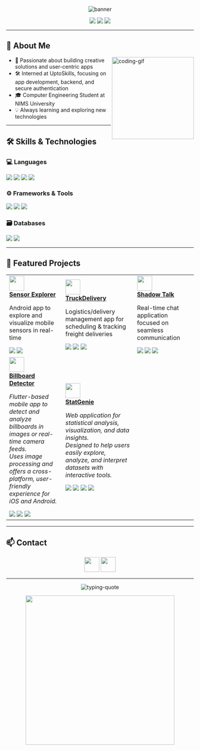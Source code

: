 <!-- Banner -->
<p align="center">
  <img src="https://capsule-render.vercel.app/api?type=waving&color=0:0175C2,100:02569B&height=180&section=header&text=Yash%20Jain&fontSize=48&fontAlign=50&desc=Aspiring%20Software%20Developer%20|%20Computer%20Engineering%20Student&descAlign=50&descSize=20&animation=fadeIn" alt="banner" />
</p>

<p align="center">
  <a href="https://github.com/Yashjain329" target="_blank"><img src="https://img.shields.io/badge/GitHub-Yashjain329-181717?style=for-the-badge&logo=github&logoColor=white" /></a>
  <a href="mailto:Yashjain9350@gmail.com"><img src="https://img.shields.io/badge/Email-Yashjain9350-D14836?style=for-the-badge&logo=gmail&logoColor=white" /></a>
  <a href="https://www.linkedin.com/in/yash-jain329/" target="_blank"><img src="https://img.shields.io/badge/LinkedIn-Yash%20Jain-0A66C2?style=for-the-badge&logo=linkedin&logoColor=white" /></a>
</p>

---

<!-- Animated About Me Section -->
## 🧠 About Me

<img align="right" src="https://media.giphy.com/media/qgQUggAC3Pfv687qPC/giphy.gif" width="220" alt="coding-gif" />

- 🚀 Passionate about building creative solutions and user-centric apps  
- 🛠️ Interned at UptoSkills, focusing on app development, backend, and secure authentication  
- 🎓 Computer Engineering Student at NIMS University  
- 💡 Always learning and exploring new technologies

---

## 🛠️ Skills & Technologies

### 💻 Languages
<span>
  <img src="https://img.shields.io/badge/Dart-0175C2?style=for-the-badge&logo=dart&logoColor=white" />
  <img src="https://img.shields.io/badge/HTML5-E34F26?style=for-the-badge&logo=html5&logoColor=white" />
  <img src="https://img.shields.io/badge/CSS3-1572B6?style=for-the-badge&logo=css3&logoColor=white" />
  <img src="https://img.shields.io/badge/Python-3776AB?style=for-the-badge&logo=python&logoColor=white" />
</span>

### ⚙️ Frameworks & Tools
<span>
  <img src="https://img.shields.io/badge/Flutter-02569B?style=for-the-badge&logo=flutter&logoColor=white" />
  <img src="https://img.shields.io/badge/Android_Studio-3DDC84?style=for-the-badge&logo=android-studio&logoColor=white" />
  <img src="https://img.shields.io/badge/Supabase-3700B3?style=for-the-badge&logo=supabase&logoColor=white" />
</span>

### 🗃️ Databases
<span>
  <img src="https://img.shields.io/badge/MySQL-4479A1?style=for-the-badge&logo=mysql&logoColor=white" />
  <img src="https://img.shields.io/badge/PostgreSQL-316192?style=for-the-badge&logo=postgresql&logoColor=white" />
</span>

---

## 🚀 Featured Projects

<table>
  <tr>
    <td>
      <a href="https://github.com/Yashjain329/Sensor-Explorer" target="_blank">
        <img src="https://img.icons8.com/fluency/96/sensor.png" width="40" /><br/>
        <b>Sensor Explorer</b>
      </a>
      <p>Android app to explore and visualize mobile sensors in real-time</p>
      <img src="https://img.shields.io/badge/Android%20Studio-3DDC84?logo=android-studio&logoColor=white&style=flat-square"/>
      <img src="https://img.shields.io/badge/Flutter-02569B?logo=flutter&logoColor=white&style=flat-square"/>
    </td>
    <td>
      <a href="https://github.com/Yashjain329/TruckDelivery" target="_blank">
        <img src="https://img.icons8.com/fluency/96/delivery.png" width="40" /><br/>
        <b>TruckDelivery</b>
      </a>
      <p>Logistics/delivery management app for scheduling & tracking freight deliveries</p>
      <img src="https://img.shields.io/badge/Android%20Studio-3DDC84?logo=android-studio&logoColor=white&style=flat-square"/>
      <img src="https://img.shields.io/badge/Flutter-02569B?logo=flutter&logoColor=white&style=flat-square"/>
      <img src="https://img.shields.io/badge/Dart-0175C2?logo=dart&logoColor=white&style=flat-square"/>
    </td>
    <td>
      <a href="https://github.com/Yashjain329/Shadow-Talk" target="_blank">
        <img src="https://img.icons8.com/fluency/96/chat.png" width="40" /><br/>
        <b>Shadow Talk</b>
      </a>
      <p>Real-time chat application focused on seamless communication</p>
      <img src="https://img.shields.io/badge/Android%20Studio-3DDC84?logo=android-studio&logoColor=white&style=flat-square"/>
      <img src="https://img.shields.io/badge/Flutter-02569B?logo=flutter&logoColor=white&style=flat-square"/>
      <img src="https://img.shields.io/badge/Supabase-3700B3?logo=supabase&logoColor=white&style=flat-square"/>
    </td>
  </tr>
  <tr>
    <td>
      <a href="https://github.com/Yashjain329/billboard_detector" target="_blank">
        <img src="https://img.icons8.com/fluency/96/billboard.png" width="40" /><br/>
        <b>Billboard Detector</b>
      </a>
      <p>
        <em>Flutter-based mobile app to detect and analyze billboards in images or real-time camera feeds.<br>
        Uses image processing and offers a cross-platform, user-friendly experience for iOS and Android.</em>
      </p>
      <img src="https://img.shields.io/badge/Android%20Studio-3DDC84?logo=android-studio&logoColor=white&style=flat-square"/>
      <img src="https://img.shields.io/badge/Flutter-02569B?logo=flutter&logoColor=white&style=flat-square"/>
      <img src="https://img.shields.io/badge/Dart-0175C2?logo=dart&logoColor=white&style=flat-square"/>
    </td>
    <td>
      <a href="https://github.com/Yashjain329/statgenie" target="_blank">
        <img src="https://img.icons8.com/fluency/96/bar-chart.png" width="40" /><br/>
        <b>StatGenie</b>
      </a>
      <p>
        <em>Web application for statistical analysis, visualization, and data insights.<br>
        Designed to help users easily explore, analyze, and interpret datasets with interactive tools.</em>
      </p>
      <img src="https://img.shields.io/badge/Python-3776AB?logo=python&logoColor=white&style=flat-square"/>
      <img src="https://img.shields.io/badge/HTML5-E34F26?logo=html5&logoColor=white&style=flat-square"/>
      <img src="https://img.shields.io/badge/CSS3-1572B6?logo=css3&logoColor=white&style=flat-square"/>
      <img src="https://img.shields.io/badge/MySQL-4479A1?logo=mysql&logoColor=white&style=flat-square"/>
    </td>
    <td></td>
  </tr>
</table>

---

## 📫 Contact

<p align="center">
  <a href="https://www.linkedin.com/in/yash-jain329/" target="_blank"><img src="https://img.icons8.com/color/48/linkedin.png" width="40" /></a>
  <a href="mailto:Yashjain9350@gmail.com"><img src="https://img.icons8.com/color/48/gmail-new.png" width="40" /></a>
</p>

---

<!-- Fun Quote with animation -->
<p align="center">
  <img src="https://readme-typing-svg.demolab.com?font=Fira+Code&pause=100&width=405&lines=Code+is+like+humor.+When+you+have+to+explain+it%2C+it's+bad." alt="typing-quote" />
</p>

<!-- GitHub Stats Cards -->
<p align="center">
  <img src="https://github-readme-stats.vercel.app/api?username=Yashjain329&show_icons=true&theme=tokyonight&hide=stars" width="400"/>
</p>
